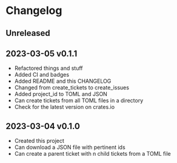 # Changelog

## Unreleased

## 2023-03-05 v0.1.1

- Refactored things and stuff
- Added CI and badges
- Added README and this CHANGELOG
- Changed from create_tickets to create_issues
- Added project_id to TOML and JSON
- Can create tickets from all TOML files in a directory
- Check for the latest version on crates.io

## 2023-03-04 v0.1.0

- Created this project
- Can download a JSON file with pertinent ids
- Can create a parent ticket with n child tickets from a TOML file
